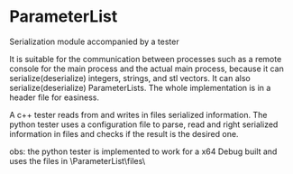 # ParameterList
Serialization module accompanied by a tester

It is suitable for the communication between processes such as a remote console for the main process and the actual main process, because it can serialize(deserialize) integers, strings, and stl vectors. It can also serialize(deserialize) ParameterLists.
The whole implementation is in a header file for easiness.

A c++ tester reads from and writes in files serialized information.
The python tester uses a configuration file to parse, read and right serialized information in files and checks if the result is the desired one.

obs: the python tester is implemented to work for a x64 Debug built and uses the files in \ParameterList\files\
